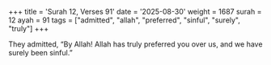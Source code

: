 +++
title = 'Surah 12, Verses 91'
date = '2025-08-30'
weight = 1687
surah = 12
ayah = 91
tags = ["admitted", "allah", "preferred", "sinful", "surely", "truly"]
+++

They admitted, “By Allah! Allah has truly preferred you over us, and we have surely been sinful.”